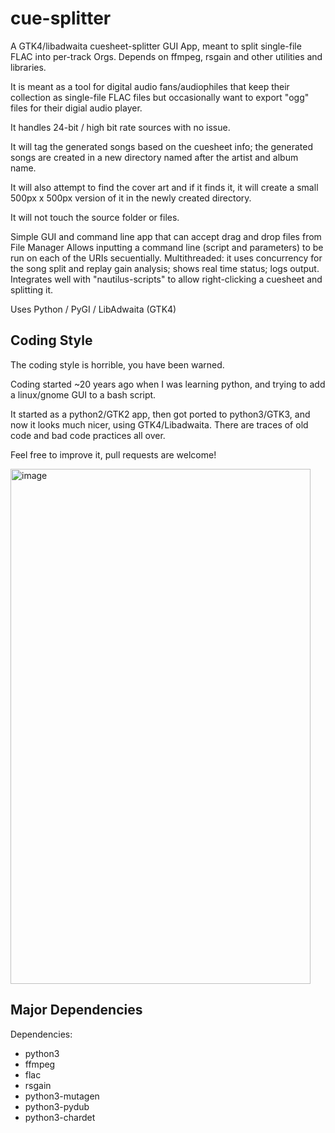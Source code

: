# cue-splitter
A GTK4/libadwaita cuesheet-splitter GUI App, meant to split single-file FLAC into per-track Orgs. 
Depends on ffmpeg, rsgain and other utilities and libraries.

It is meant as a tool for digital audio fans/audiophiles that keep their collection as single-file FLAC files but occasionally 
want to export "ogg" files for their digial audio player.

It handles 24-bit / high bit rate sources with no issue.

It will tag the generated songs based on the cuesheet info; the generated songs are created in a new directory named after the
artist and album name. 

It will also attempt to find the cover art and if it finds it, it will create a small 500px x 500px version of it 
in the newly created directory.

It will not touch the source folder or files.

Simple GUI and command line app that can accept drag and drop files from File Manager 
Allows inputting a command line (script and parameters) to be run on each of the URIs secuentially.
Multithreaded: it uses concurrency for the song split and replay gain analysis; shows real time status; logs output.
Integrates well with "nautilus-scripts" to allow right-clicking a cuesheet and splitting it.

Uses Python / PyGI / LibAdwaita (GTK4)

## Coding Style

The coding style is horrible, you have been warned.

Coding started ~20 years ago when I was learning python, and trying to add a linux/gnome GUI to a bash script.

It started as a python2/GTK2 app, then got ported to python3/GTK3, and now it looks much nicer, using GTK4/Libadwaita. 
There are traces of old code and bad code practices all over. 

Feel free to improve it, pull requests are welcome!

<img width="480" height="824" alt="image" src="https://github.com/user-attachments/assets/86790226-c302-40a5-8326-05b35d6a866d" />


## Major Dependencies

Dependencies: 
* python3
* ffmpeg
* flac
* rsgain
* python3-mutagen
* python3-pydub
* python3-chardet

  
